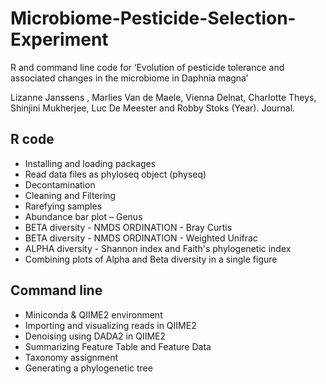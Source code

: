 # Microbiome-Pesticide-Selection-Experiment

R and command line code for ‘Evolution of pesticide tolerance and associated changes in the microbiome in Daphnia magna’

Lizanne Janssens , Marlies Van de Maele, Vienna Delnat, Charlotte Theys, Shinjini Mukherjee, Luc De Meester and Robby Stoks (Year). Journal. 

## R code 
* Installing and loading packages
* Read data files as phyloseq object (physeq)
* Decontamination
* Cleaning and Filtering
* Rarefying samples
* Abundance bar plot – Genus
* BETA diversity - NMDS ORDINATION - Bray Curtis
* BETA diversity - NMDS ORDINATION - Weighted Unifrac
* ALPHA diversity - Shannon index and Faith's phylogenetic index
* Combining plots of Alpha and Beta diversity in a single figure

## Command line 
* Miniconda & QIIME2 environment
* Importing and visualizing reads in QIIME2
* Denoising using DADA2 in QIIME2
* Summarizing Feature Table and Feature Data
* Taxonomy assignment
* Generating a phylogenetic tree
